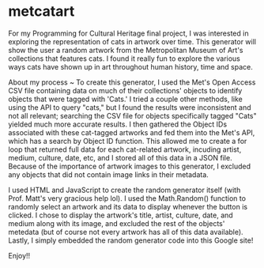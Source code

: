 # metcatart

For my Programming for Cultural Heritage final project, I was interested in exploring the representation of cats in artwork over time. 
This generator will show the user a random artwork from the Metropolitan Museum of Art's collections that features cats. 
I found it really fun to explore the various ways cats have shown up in art throughout human history, time and space. 

About my process ~
To create this generator, I used the Met's Open Access CSV file containing data on much of their collections' objects to identify objects that were tagged 
with 'Cats.' I tried a couple other methods, like using the API to query "cats," but I found the results were inconsistent and not all relevant; searching 
the CSV file for objects specifically tagged "Cats" yielded much more accurate results. I then gathered the Object IDs associated with these cat-tagged 
artworks and fed them into the Met's API, which has a search by Object ID function. This allowed me to create a for loop that returned full data for each 
cat-related artwork, incuding artist, medium, culture, date, etc, and I stored all of this data in a JSON file. Because of the importance of artwork images 
to this generator, I excluded any objects that did not contain image links in their metadata. 

I used HTML and JavaScript to create the random generator itself (with Prof. Matt's very gracious help lol). I used the Math.Random() function to randomly 
select an artwork and its data to display whenever the button is clicked. I chose to display the artwork's title, artist, culture, date, and medium along with 
its image, and excluded the rest of the objects' metedata (but of course not every artwork has all of this data available). Lastly, I simply embedded the random 
generator code into this Google site!

Enjoy!!
